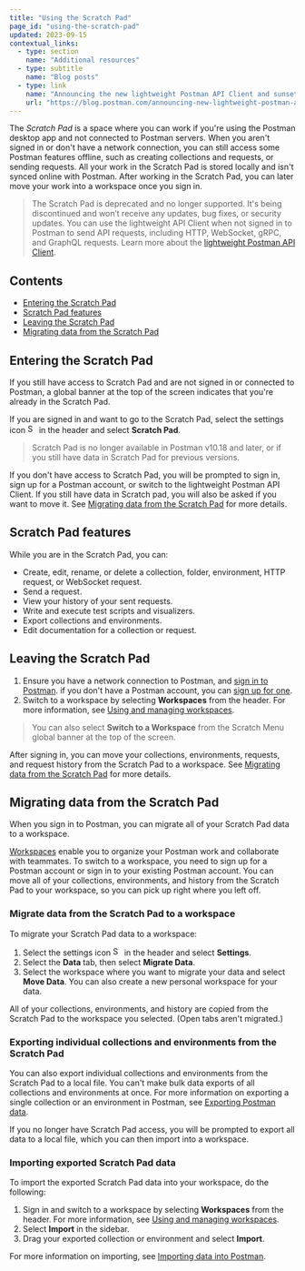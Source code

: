 ```yaml
---
title: "Using the Scratch Pad"
page_id: "using-the-scratch-pad"
updated: 2023-09-15
contextual_links:
  - type: section
    name: "Additional resources"
  - type: subtitle
    name: "Blog posts"
  - type: link
    name: "Announcing the new lightweight Postman API Client and sunsetting Scratch Pad"
    url: "https://blog.postman.com/announcing-new-lightweight-postman-api-client/"
---
```


The _Scratch Pad_ is a space where you can work if you're using the Postman desktop app and not connected to Postman servers. When you aren't signed in or don't have a network connection, you can still access some Postman features offline, such as creating collections and requests, or sending requests. All your work in the Scratch Pad is stored locally and isn't synced online with Postman. After working in the Scratch Pad, you can later move your work into a workspace once you sign in.

> The Scratch Pad is deprecated and no longer supported. It's being discontinued and won’t receive any updates, bug fixes, or security updates. You can use the lightweight API Client when not signed in to Postman to send API requests, including HTTP, WebSocket, gRPC, and GraphQL requests. Learn more about the [lightweight Postman API Client](/docs/getting-started/basics/using-api-client/).

## Contents

* [Entering the Scratch Pad](#entering-the-scratch-pad)
* [Scratch Pad features](#scratch-pad-features)
* [Leaving the Scratch Pad](#leaving-the-scratch-pad)
* [Migrating data from the Scratch Pad](#migrating-data-from-the-scratch-pad)

## Entering the Scratch Pad

If you still have access to Scratch Pad and are not signed in or connected to Postman, a global banner at the top of the screen indicates that you're already in the Scratch Pad.

If you are signed in and want to go to the Scratch Pad, select the settings icon <img alt="Settings icon" src="https://assets.postman.com/postman-docs/icon-settings-v9.jpg#icon" width="16px"> in the header and select **Scratch Pad**.

> Scratch Pad is no longer available in Postman v10.18 and later, or if you still have data in Scratch Pad for previous versions.
<!-- above sentence isn't quite right.
v8 - still have access
v9-v10.17 - have access if your local data hasn't been removed
later than v10.14 without envs or collections: blocked
downloads later than v10.14 - blocked
v10.18 - blocked
enterprise app existing downloads, banner
-->

If you don't have access to Scratch Pad, you will be prompted to sign in, sign up for a Postman account, or switch to the lightweight Postman API Client. If you still have data in Scratch pad, you will also be asked if you want to move it. See [Migrating data from the Scratch Pad](#migrating-data-from-the-scratch-pad) for more details.

## Scratch Pad features

While you are in the Scratch Pad, you can:

* Create, edit, rename, or delete a collection, folder, environment, HTTP request, or WebSocket request.
* Send a request.
* View your history of your sent requests.
* Write and execute test scripts and visualizers.
* Export collections and environments.
* Edit documentation for a collection or request.

## Leaving the Scratch Pad

1. Ensure you have a network connection to Postman, and [sign in to Postman](/docs/getting-started/installation/postman-account/#signing-in-to-postman). if you don't have a Postman account, you can [sign up for one](/docs/getting-started/installation/postman-account/#signing-up-for-a-postman-account).
1. Switch to a workspace by selecting **Workspaces** from the header. For more information, see [Using and managing workspaces](/docs/collaborating-in-postman/using-workspaces/managing-workspaces/).

> You can also select **Switch to a Workspace** from the Scratch Menu global banner at the top of the screen.

After signing in, you can move your collections, environments, requests, and request history from the Scratch Pad to a workspace. See [Migrating data from the Scratch Pad](#migrating-data-from-the-scratch-pad) for more details.

## Migrating data from the Scratch Pad

When you sign in to Postman, you can migrate all of your Scratch Pad data to a workspace.

[Workspaces](/docs/collaborating-in-postman/using-workspaces/managing-workspaces/) enable you to organize your Postman work and collaborate with teammates. To switch to a workspace, you need to sign up for a Postman account or sign in to your existing Postman account. You can move all of your collections, environments, and history from the Scratch Pad to your workspace, so you can pick up right where you left off.

### Migrate data from the Scratch Pad to a workspace

To migrate your Scratch Pad data to a workspace:

1. Select the settings icon <img alt="Settings icon" src="https://assets.postman.com/postman-docs/icon-settings-v9.jpg#icon" width="16px"> in the header and select **Settings**.
1. Select the **Data** tab, then select **Migrate Data**.
1. Select the workspace where you want to migrate your data and select **Move Data**. You can also create a new personal workspace for your data.

All of your collections, environments, and history are copied from the Scratch Pad to the workspace you selected. (Open tabs aren't migrated.)

### Exporting individual collections and environments from the Scratch Pad

You can also export individual collections and environments from the Scratch Pad to a local file. You can't make bulk data exports of all collections and environments at once. For more information on exporting a single collection or an environment in Postman, see [Exporting Postman data](/docs/getting-started/importing-and-exporting/exporting-data/).

If you no longer have Scratch Pad access, you will be prompted to export all data to a local file, which you can then import into a workspace.

### Importing exported Scratch Pad data

To import the exported Scratch Pad data into your workspace, do the following:

1. Sign in and switch to a workspace by selecting **Workspaces** from the header. For more information, see [Using and managing workspaces](/docs/collaborating-in-postman/using-workspaces/managing-workspaces/).
1. Select **Import** in the sidebar.
1. Drag your exported collection or environment and select **Import**.

For more information on importing, see [Importing data into Postman](/docs/getting-started/importing-and-exporting/importing-data/).
